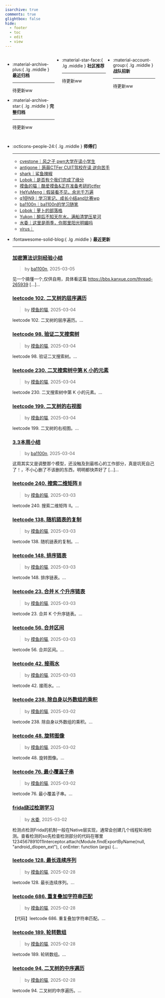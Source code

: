 ```yaml
---
isarchive: true
comments: true
glightbox: false
hide:
  - footer
  - toc
  - edit
  - view
---
```


<div class="grid" style="display: grid;grid-template-columns: 32% 33% 32%;" markdown>

<div class="grid cards" style="display: grid; grid-template-columns: 1fr;" markdown>

-   :material-archive-plus:{ .lg .middle } __最近归档__

    ---

    待更新ww


-   :material-archive-star:{ .lg .middle } __完整归档__

    ---

    待更新ww



</div>

<div class="grid cards" markdown>

-   :material-star-face:{ .lg .middle } __社区推荐__

    ---

    待更新ww


</div>

<div class="grid cards" markdown>

-   :material-account-group:{ .lg .middle } __战队招新__

    ---

    待更新ww


</div>

</div>

<div class="grid cards" markdown>

-   :octicons-people-24:{ .lg .middle } __师傅们__

    ---
    - [cvestone｜风之子 pwn大学在读小学生](https://www.su-cvestone.cn/)
    - [antigone｜蒟蒻CTFer CUIT驾校在读 逆向苦手](https://antigone4224.github.io/)
    - [shark｜鲨鱼辣椒](https://www.shark45.cn/)
    - [Lobok｜是否有个我们完成了缘分](http://dis4.cn/)
    - [摸鱼的猫｜酷爱摸鱼&正在准备考研的ctfer](https://blog.csdn.net/qq_62172019/)
    - [HeYuMeng｜假装看不见，余光千万遍](http://www.heyumeng.online/)
    - [q1@N9｜学习笔记、成长小结and比赛wp](https://qsheep24.wordpress.com)
    - [ba1100n｜ba1100n的学习随笔](http://www.ba1100n.tech)
    - [Lobok｜萝卜的部落格](https://dis4.cn)
    - [Yukon｜醉后不知天在水，满船清梦压星河](https://yukon.icu)
    - [水委｜这里是雨季，你那里阳光明媚吗](https://arch3rn4r.github.io)
    - [virus｜](https://megachar0x01.github.io)

</div>
<div class="grid cards" markdown>

-   :fontawesome-solid-blog:{ .lg .middle } __最近更新__

    ---
    ### [加密算法识别经验小结](http://ba1100n.tech/%e5%8a%a0%e8%a7%a3%e5%af%86%e7%ae%97%e6%b3%95/%e5%8a%a0%e5%af%86%e7%ae%97%e6%b3%95%e8%af%86%e5%88%ab%e7%bb%8f%e9%aa%8c%e6%80%bb%e7%bb%93%e6%8c%81%e7%bb%ad%e6%9b%b4%e6%96%b0/)  
    >by [ba1100n](http://www.ba1100n.tech), 2025-03-05

    见一个搞懂一个,仅供自用，具体看这篇 https://bbs.kanxue.com/thread-265939 […]...
    ### [leetcode 102. 二叉树的层序遍历](https://blog.csdn.net/qq_62172019/article/details/146025609)  
    >by [摸鱼的猫](https://blog.csdn.net/qq_62172019/), 2025-03-04

    leetcode 102. 二叉树的层序遍历。...
    ### [leetcode 98. 验证二叉搜索树](https://blog.csdn.net/qq_62172019/article/details/146025460)  
    >by [摸鱼的猫](https://blog.csdn.net/qq_62172019/), 2025-03-04

    leetcode 98. 验证二叉搜索树。...
    ### [leetcode 230. 二叉搜索树中第 K 小的元素](https://blog.csdn.net/qq_62172019/article/details/146025274)  
    >by [摸鱼的猫](https://blog.csdn.net/qq_62172019/), 2025-03-04

    leetcode 230. 二叉搜索树中第 K 小的元素。...
    ### [leetcode 199. 二叉树的右视图](https://blog.csdn.net/qq_62172019/article/details/146025165)  
    >by [摸鱼的猫](https://blog.csdn.net/qq_62172019/), 2025-03-04

    leetcode 199. 二叉树的右视图。...
    ### [3.3本周小结](http://ba1100n.tech/weekly_diary/3-3%e6%9c%ac%e5%91%a8%e5%b0%8f%e7%bb%93/)  
    >by [ba1100n](http://www.ba1100n.tech), 2025-03-04

    这周其实又是调整那个模型，还没触及到最核心的工作部分，真是坑死自己了！，不小心删了不该删的东西，明明都快弄好了 […]...
    ### [leetcode 240. 搜索二维矩阵 II](https://blog.csdn.net/qq_62172019/article/details/145993919)  
    >by [摸鱼的猫](https://blog.csdn.net/qq_62172019/), 2025-03-03

    leetcode 240. 搜索二维矩阵 II。...
    ### [leetcode 138. 随机链表的复制](https://blog.csdn.net/qq_62172019/article/details/145993477)  
    >by [摸鱼的猫](https://blog.csdn.net/qq_62172019/), 2025-03-03

    leetcode 138. 随机链表的复制。...
    ### [leetcode 148. 排序链表](https://blog.csdn.net/qq_62172019/article/details/145993447)  
    >by [摸鱼的猫](https://blog.csdn.net/qq_62172019/), 2025-03-03

    leetcode 148. 排序链表。...
    ### [leetcode 23. 合并 K 个升序链表](https://blog.csdn.net/qq_62172019/article/details/145993201)  
    >by [摸鱼的猫](https://blog.csdn.net/qq_62172019/), 2025-03-03

    leetcode 23. 合并 K 个升序链表。...
    ### [leetcode 56. 合并区间](https://blog.csdn.net/qq_62172019/article/details/145992891)  
    >by [摸鱼的猫](https://blog.csdn.net/qq_62172019/), 2025-03-03

    leetcode 56. 合并区间。...
    ### [leetcode 42. 接雨水](https://blog.csdn.net/qq_62172019/article/details/145987312)  
    >by [摸鱼的猫](https://blog.csdn.net/qq_62172019/), 2025-03-03

    leetcode 42. 接雨水。...
    ### [leetcode 238. 除自身以外数组的乘积](https://blog.csdn.net/qq_62172019/article/details/145964643)  
    >by [摸鱼的猫](https://blog.csdn.net/qq_62172019/), 2025-03-02

    leetcode 238. 除自身以外数组的乘积。...
    ### [leetcode 48. 旋转图像](https://blog.csdn.net/qq_62172019/article/details/145964538)  
    >by [摸鱼的猫](https://blog.csdn.net/qq_62172019/), 2025-03-02

    leetcode 48. 旋转图像。...
    ### [leetcode 76. 最小覆盖子串](https://blog.csdn.net/qq_62172019/article/details/145964325)  
    >by [摸鱼的猫](https://blog.csdn.net/qq_62172019/), 2025-03-02

    leetcode 76. 最小覆盖子串。...
    ### [frida绕过检测学习](http://arch3rn4r.github.io/2025/03/02/frida%E7%BB%95%E8%BF%87%E6%A3%80%E6%B5%8B%E5%AD%A6%E4%B9%A0/)  
    >by [水委](https://arch3rn4r.github.io), 2025-03-02

    检测点检测Frida的机制一般在Native层实现，通常会创建几个线程轮询检测。查看检测的so先检查检测部分的代码在哪里1234567891011Interceptor.attach(Module.findExportByName(null, "android_dlopen_ext"),      {          onEnter: function (args) {...
    ### [leetcode 128. 最长连续序列](https://blog.csdn.net/qq_62172019/article/details/145925385)  
    >by [摸鱼的猫](https://blog.csdn.net/qq_62172019/), 2025-02-28

    leetcode 128. 最长连续序列。...
    ### [leetcode 686. 重复叠加字符串匹配](https://blog.csdn.net/qq_62172019/article/details/145925038)  
    >by [摸鱼的猫](https://blog.csdn.net/qq_62172019/), 2025-02-28

    【代码】leetcode 686. 重复叠加字符串匹配。...
    ### [leetcode 189. 轮转数组](https://blog.csdn.net/qq_62172019/article/details/145924799)  
    >by [摸鱼的猫](https://blog.csdn.net/qq_62172019/), 2025-02-28

    leetcode 189. 轮转数组。...
    ### [leetcode 94. 二叉树的中序遍历](https://blog.csdn.net/qq_62172019/article/details/145924699)  
    >by [摸鱼的猫](https://blog.csdn.net/qq_62172019/), 2025-02-28

    leetcode 94. 二叉树的中序遍历。...

</div>
